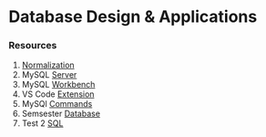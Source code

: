 # Database Design & Applications

### Resources

1. [Normalization](https://www.freecodecamp.org/news/database-normalization-1nf-2nf-3nf-table-examples/)
2. MySQL [Server](https://dev.mysql.com/downloads/mysql/)
3. MySQL [Workbench](https://dev.mysql.com/downloads/workbench/)
4. VS Code [Extension](https://marketplace.visualstudio.com/items?itemName=cweijan.vscode-mysql-client2)
5. MySQl [Commands](https://github.com/anzonathan/UCU-BSCS/blob/main/Year%201%20-%20Sem%202/ICT1205/mysql.md)
6. Semsester [Database](https://github.com/anzonathan/UCU-BSCS/blob/main/Year%201%20-%20Sem%202/ICT1205/Campus%20Restaurant%20DB.sql)
7. Test 2 [SQL]()
